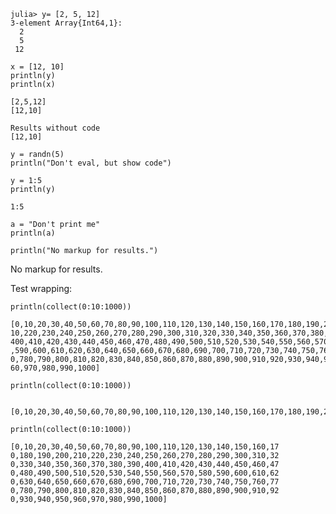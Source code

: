 

~~~~{.julia}
julia> y= [2, 5, 12]
3-element Array{Int64,1}:
  2
  5
 12

~~~~~~~~~~~~~





~~~~{.julia}
x = [12, 10]
println(y)
println(x)
~~~~~~~~~~~~~


~~~~{.julia}
[2,5,12]
[12,10]
~~~~~~~~~~~~~






~~~~{.julia}
Results without code
[12,10]
~~~~~~~~~~~~~






~~~~{.julia}
y = randn(5)
println("Don't eval, but show code")
~~~~~~~~~~~~~





~~~~{.julia}
y = 1:5
println(y)
~~~~~~~~~~~~~


~~~~{.julia}
1:5
~~~~~~~~~~~~~





~~~~{.julia}
a = "Don't print me"
println(a)
~~~~~~~~~~~~~





~~~~{.julia}
println("No markup for results.")
~~~~~~~~~~~~~




No markup for results.




Test wrapping:

~~~~{.julia}
println(collect(0:10:1000))
~~~~~~~~~~~~~


~~~~{.julia}
[0,10,20,30,40,50,60,70,80,90,100,110,120,130,140,150,160,170,180,190,200,2
10,220,230,240,250,260,270,280,290,300,310,320,330,340,350,360,370,380,390,
400,410,420,430,440,450,460,470,480,490,500,510,520,530,540,550,560,570,580
,590,600,610,620,630,640,650,660,670,680,690,700,710,720,730,740,750,760,77
0,780,790,800,810,820,830,840,850,860,870,880,890,900,910,920,930,940,950,9
60,970,980,990,1000]
~~~~~~~~~~~~~





~~~~{.julia}
println(collect(0:10:1000))
~~~~~~~~~~~~~


~~~~{.julia}

[0,10,20,30,40,50,60,70,80,90,100,110,120,130,140,150,160,170,180,190,200,210,220,230,240,250,260,270,280,290,300,310,320,330,340,350,360,370,380,390,400,410,420,430,440,450,460,470,480,490,500,510,520,530,540,550,560,570,580,590,600,610,620,630,640,650,660,670,680,690,700,710,720,730,740,750,760,770,780,790,800,810,820,830,840,850,860,870,880,890,900,910,920,930,940,950,960,970,980,990,1000]

~~~~~~~~~~~~~





~~~~{.julia}
println(collect(0:10:1000))
~~~~~~~~~~~~~


~~~~{.julia}
[0,10,20,30,40,50,60,70,80,90,100,110,120,130,140,150,160,17
0,180,190,200,210,220,230,240,250,260,270,280,290,300,310,32
0,330,340,350,360,370,380,390,400,410,420,430,440,450,460,47
0,480,490,500,510,520,530,540,550,560,570,580,590,600,610,62
0,630,640,650,660,670,680,690,700,710,720,730,740,750,760,77
0,780,790,800,810,820,830,840,850,860,870,880,890,900,910,92
0,930,940,950,960,970,980,990,1000]
~~~~~~~~~~~~~


